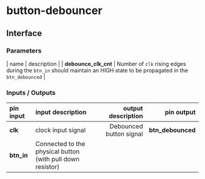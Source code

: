 # button-debouncer

## Interface

### Parameters

|  name  | description |
| **debounce_clk_cnt** | Number of `clk` rising edges during the `btn_in` should maintain an HIGH state to be propagated in the `btn_debounced` |

### Inputs / Outputs

|  pin input   | input description  |   output description             |  pin output                    |
|  :---   |  :--- | ---:                         |  ---:                    |
|  **clk**  |  clock input signal  |  Debounced button signal |  **btn_debounced**  |
|  **btn_in**  |  Connected to the physical button (with pull down resistor) | |  |
